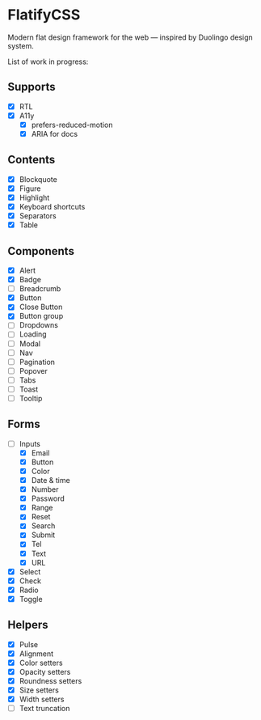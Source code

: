 # FlatifyCSS

Modern flat design framework for the web — inspired by Duolingo design system.

List of work in progress:

## Supports

-   [x] RTL
-   [x] A11y
    -   [x] prefers-reduced-motion
    -   [x] ARIA for docs

## Contents

-   [x] Blockquote
-   [x] Figure
-   [x] Highlight
-   [x] Keyboard shortcuts
-   [x] Separators
-   [x] Table

## Components

-   [x] Alert
-   [x] Badge
-   [ ] Breadcrumb
-   [x] Button
-   [x] Close Button
-   [x] Button group
-   [ ] Dropdowns
-   [ ] Loading
-   [ ] Modal
-   [ ] Nav
-   [ ] Pagination
-   [ ] Popover
-   [ ] Tabs
-   [ ] Toast
-   [ ] Tooltip

## Forms

-   [ ] Inputs
    -   [x] Email
    -   [x] Button
    -   [x] Color
    -   [x] Date & time
    -   [x] Number
    -   [x] Password
    -   [x] Range
    -   [x] Reset
    -   [x] Search
    -   [x] Submit
    -   [x] Tel
    -   [x] Text
    -   [x] URL
-   [x] Select
-   [x] Check
-   [x] Radio
-   [x] Toggle

## Helpers

-   [x] Pulse
-   [x] Alignment
-   [x] Color setters
-   [x] Opacity setters
-   [x] Roundness setters
-   [x] Size setters
-   [x] Width setters
-   [ ] Text truncation
